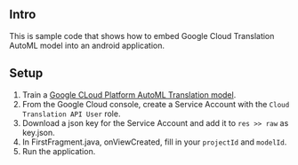 ## Intro

This is sample code that shows how to embed Google Cloud Translation AutoML model into an android application.

## Setup

1. Train a [Google CLoud Platform AutoML Translation model](https://cloud.google.com/translate/automl/docs).
1. From the Google Cloud console, create a Service Account with the `Cloud Translation API User` role.
1. Download a json key for the Service Account and add it to `res >> raw` as key.json.
1. In FirstFragment.java, onViewCreated, fill in your `projectId` and `modelId`.
1. Run the application.